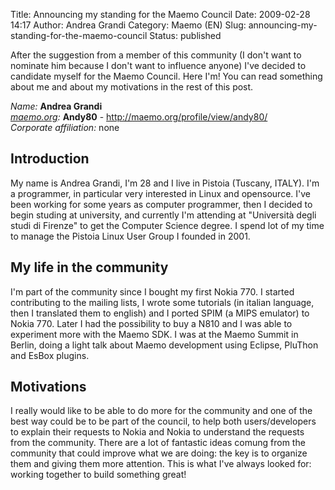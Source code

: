 Title: Announcing my standing for the Maemo Council
Date: 2009-02-28 14:17
Author: Andrea Grandi
Category: Maemo (EN)
Slug: announcing-my-standing-for-the-maemo-council
Status: published

After the suggestion from a member of this community (I don't want to
nominate him because I don't want to influence anyone) I've decided to
candidate myself for the Maemo Council. Here I'm! You can read something
about me and about my motivations in the rest of this post.

*Name:* **Andrea Grandi**  
*[maemo.org](http://maemo.org/):* **Andy80** -
<http://maemo.org/profile/view/andy80/>  
*Corporate affiliation:* none

## Introduction

My name is Andrea Grandi, I'm 28 and I live in Pistoia
(Tuscany, ITALY). I'm a programmer, in particular very interested in
Linux and opensource. I've been working for some years as computer
programmer, then I decided to begin studing at university, and currently
I'm attending at "Università degli studi di Firenze" to get the Computer
Science degree. I spend lot of my time to manage the Pistoia Linux User
Group I founded in 2001.

## My life in the community

I'm part of the community since I bought my first Nokia 770. I started contributing to the mailing lists, I wrote
some tutorials (in italian language, then I translated them to english)
and I ported SPIM (a MIPS emulator) to Nokia 770. Later I had the
possibility to buy a N810 and I was able to experiment more with the
Maemo SDK. I was at the Maemo Summit in Berlin, doing a light talk about
Maemo development using Eclipse, PluThon and EsBox plugins.

## Motivations

I really would like to be able to do more for the
community and one of the best way could be to be part of the council, to
help both users/developers to explain their requests to Nokia and Nokia
to understand the requests from the community. There are a lot of
fantastic ideas comung from the community that could improve what we are
doing: the key is to organize them and giving them more attention. This
is what I've always looked for: working together to build something
great!

